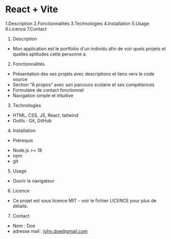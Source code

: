# React + Vite
1.Description
2.Fonctionnalités
3.Technologies
4.Installation
5.Usage
6.Licence
7.Contact

1. Description
 - Mon application est le portfoliio d'un individu afin de voir quels projets et quelles aptitudes cette personne a.

2. Fonctionnalités
 - Présentation des ses projets avec descriptions et liens vers le code source
 - Section "À propos" avec son parcours scolaire et ses compétences
 - Formulaire de contact fonctionnel
 - Navigation simple et intuitive

3. Technologies
 - HTML, CSS, JS, React, tailwind
 - Outils : Git, GitHub

4. Installation
 - Prérequis
  * Node.js >= 18
  * npm
  * git


5. Usage
 - Ouvrir le navigateur

6. Licence
 - Ce projet est sous licence MIT - voir le fichier LICENCE pour plus de détails.

7. Contact
 - Nom : Doe
 - adresse mail : john.doe@gmail.com
